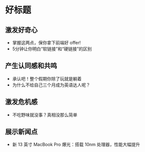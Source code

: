 # 好标题
## 激发好奇心
* 掌握这两点，保你拿下前端好 offer!
* 5分钟让你明白“软链接”和“硬链接”的区别

## 产生认同感和共鸣
* 承认吧！整个假期你除了玩就是躺着
* 为什么不给自己三个月成为英语达人呢？

## 激发危机感
* 不吃野味就没事？真相没那么简单

## 展示新闻点
* 新 13 英寸 MacBook Pro 爆光：搭载 10nm 处理器，性能大幅提升